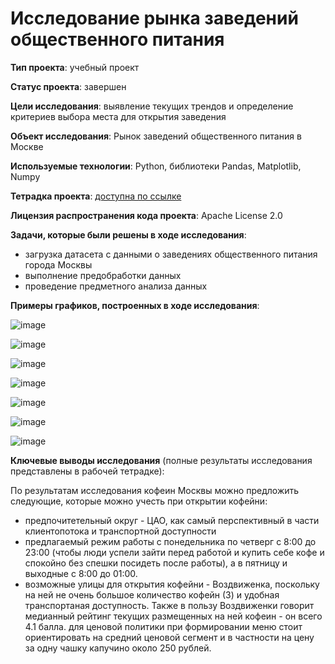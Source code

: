 # Исследование рынка заведений общественного питания

**Тип проекта**: учебный проект

**Статус проекта**: завершен

**Цели исследования**: выявление текущих трендов и определение критериев выбора места для открытия заведения

**Объект исследования**: Рынок заведений общественного питания в Москве

**Используемые технологии**: Python, библиотеки Pandas, Matplotlib, Numpy

**Тетрадка проекта**: [доступна по ссылке](https://colab.research.google.com/drive/1eKuM7qow3vOaVqknuhZzOQdbBb_Wd4gn?usp=sharing#scrollTo=16761384)

**Лицензия распространения кода проекта**: Apache License 2.0 

**Задачи, которые были решены в ходе исследования**:
- загрузка датасета с данными о заведениях общественного питания города Москвы
- выполнение предобработки данных
- проведение предметного анализа данных

**Примеры графиков, построенных в ходе исследования**:

![image](https://github.com/NataliaSolntseva/YandexPracticumTasks/assets/107438073/5ff26971-8f9d-45f2-9bf4-afa9b032830f)

![image](https://github.com/NataliaSolntseva/YandexPracticumTasks/assets/107438073/de6d1d97-e172-40c4-ba22-4730791e00a1)

![image](https://github.com/NataliaSolntseva/YandexPracticumTasks/assets/107438073/527c378a-2af9-47c9-8c38-dd8f12c656e7)

![image](https://github.com/NataliaSolntseva/YandexPracticumTasks/assets/107438073/e1f5cb0b-8aef-43d3-a5f0-e085380aedd6)

![image](https://github.com/NataliaSolntseva/YandexPracticumTasks/assets/107438073/e131508d-827d-4b09-bd8d-a153133c7381)

![image](https://github.com/NataliaSolntseva/YandexPracticumTasks/assets/107438073/98944631-13ce-474d-ae66-cfc9e3c4f8d4)

![image](https://github.com/NataliaSolntseva/YandexPracticumTasks/assets/107438073/048c9a57-741f-44a8-bd8d-d45ea0043f7e)

**Ключевые выводы исследования** (полные результаты исследования представлены в рабочей тетрадке):

По результатам исследования кофеин Москвы можно предложить следующие, которые можно учесть при открытии кофейни:
- предпочитетельный округ - ЦАО, как самый перспективный в части клиентопотока и транспортной доступности
- предлагаемый режим работы с понедельника по четверг с 8:00 до 23:00 (чтобы люди успели зайти перед работой и купить себе кофе и спокойно без спешки посидеть после работы), а в пятницу и выходные с 8:00 до 01:00.
- возможные улицы для открытия кофейни - Воздвиженка, поскольку на ней не очень большое количество кофейн (3) и удобная транспортаная доступность. Также в пользу Воздвиженки говорит медианный рейтинг текущих размещенных на ней кофеин - он всего 4.1 балла.
для ценовой политики при формировании меню стоит ориентировать на средний ценовой сегмент и в частности на цену за одну чашку капучино около 250 рублей.
